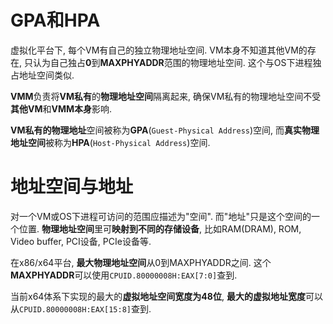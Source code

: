 
# GPA和HPA

虚拟化平台下, 每个VM有自己的独立物理地址空间. VM本身不知道其他VM的存在, 只认为自己独占**0**到**MAXPHYADDR**范围的物理地址空间. 这个与OS下进程独占地址空间类似. 

**VMM**负责将**VM私有**的**物理地址空间**隔离起来, 确保VM私有的物理地址空间不受**其他VM**和**VMM本身**影响. 

**VM私有的物理地址**空间被称为**GPA**(`Guest-Physical Address`)空间, 而**真实物理地址空间**被称为**HPA**(`Host-Physical Address`)空间.

# 地址空间与地址

对一个VM或OS下进程可访问的范围应描述为"空间". 而"地址"只是这个空间的一个位置. **物理地址空间**里可**映射到不同的存储设备**, 比如RAM(DRAM), ROM, Video buffer, PCI设备, PCIe设备等.

在x86/x64平台, **最大物理地址空间**从0到MAXPHYADDR之间. 这个**MAXPHYADDR**可以使用`CPUID.80000008H:EAX[7:0]`查到. 

当前x64体系下实现的最大的**虚拟地址空间宽度为48位**, **最大的虚拟地址宽度**可以从`CPUID.80000008H:EAX[15:8]`查到.
